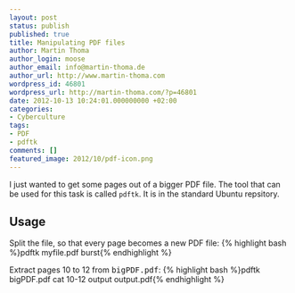 ```yaml
---
layout: post
status: publish
published: true
title: Manipulating PDF files
author: Martin Thoma
author_login: moose
author_email: info@martin-thoma.de
author_url: http://www.martin-thoma.com
wordpress_id: 46801
wordpress_url: http://martin-thoma.com/?p=46801
date: 2012-10-13 10:24:01.000000000 +02:00
categories:
- Cyberculture
tags:
- PDF
- pdftk
comments: []
featured_image: 2012/10/pdf-icon.png
---
```

I just wanted to get some pages out of a bigger PDF file. The tool that can be used for this task is called <code>pdftk</code>. It is in the standard Ubuntu repsitory.

<h2>Usage</h2>
Split the file, so that every page becomes a new PDF file:
{% highlight bash %}pdftk myfile.pdf burst{% endhighlight %}

Extract pages 10 to 12 from <tt>bigPDF.pdf</tt>:
{% highlight bash %}pdftk bigPDF.pdf cat 10-12 output output.pdf{% endhighlight %}
